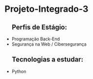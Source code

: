 # Projeto-Integrado-3

<ul>
  <h2>Perfis de Estágio:</h2>
  <li>Programação Back-End</li>
  <li>Segurança na Web / Cibersegurança</li>

  <h2>Tecnologias a estudar:</h2>
  <li>Python</li>
</ul>

